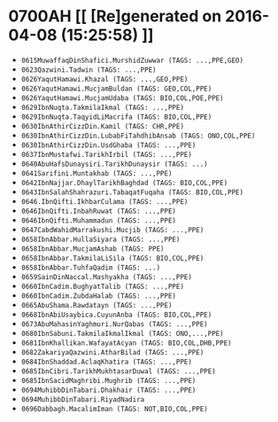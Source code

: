 # 0700AH [[ [Re]generated on 2016-04-08 (15:25:58) ]]

* `0615MuwaffaqDinShafici.MurshidZuwwar (TAGS: ...,PPE,GEO)`
* `0623Qazwini.Tadwin (TAGS: ...,PPE)`
* `0626YaqutHamawi.Khazal (TAGS: ...,GEO,PPE)`
* `0626YaqutHamawi.MucjamBuldan (TAGS: GEO,COL,PPE)`
* `0626YaqutHamawi.MucjamUdaba (TAGS: BIO,COL,POE,PPE)`
* `0629IbnNuqta.TakmilaIkmal (TAGS: ...,PPE)`
* `0629IbnNuqta.TaqyidLiMacrifa (TAGS: BIO,COL,PPE)`
* `0630IbnAthirCizzDin.Kamil (TAGS: CHR,PPE)`
* `0630IbnAthirCizzDin.LubabFiTahdhibAnsab (TAGS: ONO,COL,PPE)`
* `0630IbnAthirCizzDin.UsdGhaba (TAGS: ...,PPE)`
* `0637IbnMustafwi.TarikhIrbil (TAGS: ...,PPE)`
* `0640AbuHafsDunaysiri.TarikhDunaysir (TAGS: ...)`
* `0641Sarifini.Muntakhab (TAGS: ...,PPE)`
* `0642IbnNajjar.DhaylTarikhBaghdad (TAGS: BIO,COL,PPE)`
* `0643IbnSalahShahrazuri.TabaqatFuqaha (TAGS: BIO,COL,PPE)`
* `0646.IbnQifti.IkhbarCulama (TAGS: ...,PPE)`
* `0646IbnQifti.InbahRuwat (TAGS: ...,PPE)`
* `0646IbnQifti.Muhammadun (TAGS: ...,PPE)`
* `0647CabdWahidMarrakushi.Mucjib (TAGS: ...,PPE)`
* `0658IbnAbbar.HullaSiyara (TAGS: ...,PPE)`
* `0658IbnAbbar.MucjamAshab (TAGS: PPE)`
* `0658IbnAbbar.TakmilaLiSila (TAGS: BIO,COL,PPE)`
* `0658IbnAbbar.TuhfaQadim (TAGS: ...)`
* `0659SainDinNaccal.Mashyakha (TAGS: ...,PPE)`
* `0660IbnCadim.BughyatTalib (TAGS: ...,PPE)`
* `0660IbnCadim.ZubdaHalab (TAGS: ...,PPE)`
* `0665AbuShama.Rawdatayn (TAGS: ...,PPE)`
* `0668IbnAbiUsaybica.CuyunAnba (TAGS: BIO,COL,PPE)`
* `0673AbuMahasinYaghmuri.NurQabas (TAGS: ...,PPE)`
* `0680IbnSabuni.TakmilaIkmalIkmal (TAGS: ONO,...,PPE)`
* `0681IbnKhallikan.WafayatAcyan (TAGS: BIO,COL,DHB,PPE)`
* `0682ZakariyaQazwini.AtharBilad (TAGS: ...,PPE)`
* `0684IbnShaddad.AclaqKhatira (TAGS: ...,PPE)`
* `0685IbnCibri.TarikhMukhtasarDuwal (TAGS: ...,PPE)`
* `0685IbnSacidMaghribi.Mughrib (TAGS: ...,PPE)`
* `0694MuhibbDinTabari.Dhakhair (TAGS: ...,PPE)`
* `0694MuhibbDinTabari.RiyadNadira`
* `0696Dabbagh.MacalimIman (TAGS: NOT,BIO,COL,PPE)`
